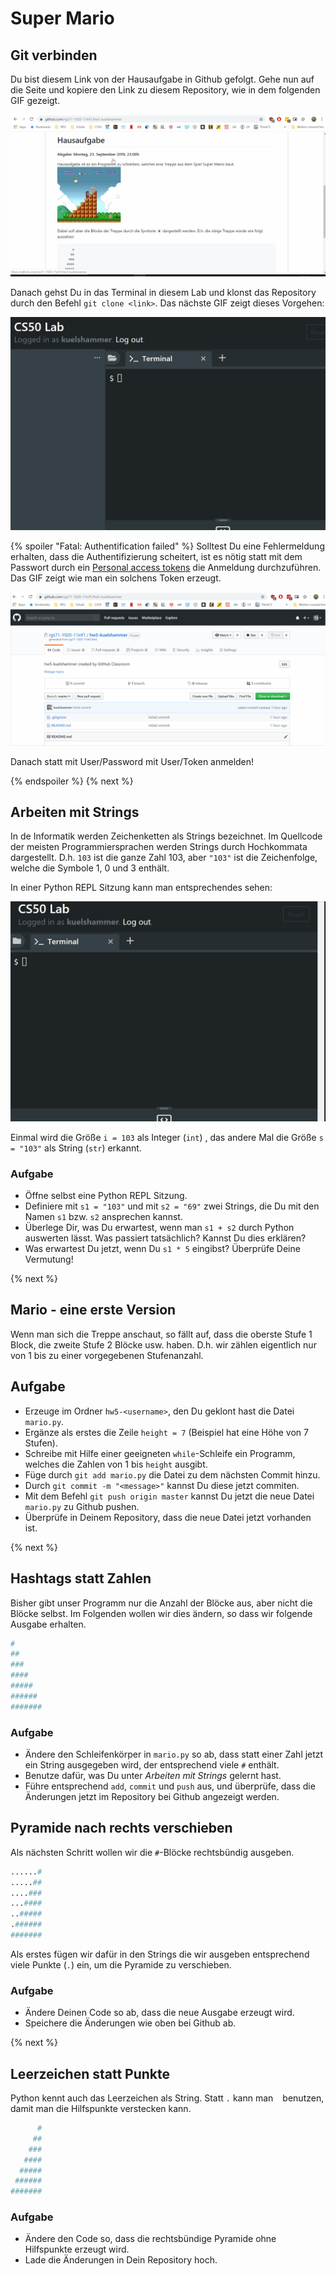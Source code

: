 # Super Mario


## Git verbinden

Du bist diesem Link von der Hausaufgabe in Github gefolgt. 
Gehe nun auf die Seite und kopiere den Link zu diesem Repository, wie in dem folgenden GIF gezeigt.

![Git Link kopieren](clone_git1.gif)

Danach gehst Du in das Terminal in diesem Lab und klonst das Repository durch den Befehl `git clone <link>`. Das nächste GIF zeigt dieses Vorgehen:

![Git Link einfügen](clone_git2.gif)

{% spoiler "Fatal: Authentification failed" %}
Solltest Du eine Fehlermeldung erhalten, dass die Authentifizierung scheitert, ist es nötig statt mit dem Passwort durch ein [Personal access tokens](https://help.github.com/en/articles/creating-a-personal-access-token-for-the-command-line) die Anmeldung durchzuführen. Das GIF zeigt wie man ein solchens Token erzeugt.

![Git PAT](clone_git3.gif)

Danach statt mit User/Password mit User/Token anmelden!

{% endspoiler %}
{% next %}
## Arbeiten mit Strings

In de Informatik werden Zeichenketten als Strings bezeichnet. Im Quellcode der meisten Programmiersprachen werden Strings durch Hochkommata dargestellt. D.h. `103` ist die ganze Zahl 103, aber `"103"` ist die Zeichenfolge, welche die Symbole 1, 0 und 3 enthält.

In einer Python REPL Sitzung kann man entsprechendes sehen:

![Python REPL](relp.gif)

Einmal wird die Größe `i = 103` als Integer (`int`) , das andere Mal die Größe `s = "103"` als String (`str`) erkannt.

### Aufgabe

- Öffne selbst eine Python REPL Sitzung.
- Definiere mit `s1 = "103"` und mit `s2 = "69"` zwei Strings, die Du mit den Namen `s1` bzw. `s2` ansprechen kannst.
- Überlege Dir, was Du erwartest, wenn man `s1 + s2` durch Python auswerten lässt. Was passiert tatsächlich? Kannst Du dies erklären?
- Was erwartest Du jetzt, wenn Du `s1 * 5` eingibst? Überprüfe Deine Vermutung!

{% next %}
## Mario - eine erste Version

Wenn man sich die Treppe anschaut, so fällt auf, dass die oberste Stufe 1 Block, die zweite Stufe 2 Blöcke usw. haben. D.h. wir zählen eigentlich nur von 1 bis zu einer vorgegebenen Stufenanzahl.

## Aufgabe
- Erzeuge im Ordner `hw5-<username>`, den Du geklont hast die Datei `mario.py`.
- Ergänze als erstes die Zeile `height = 7` (Beispiel hat eine Höhe von 7 Stufen).
- Schreibe mit Hilfe einer geeigneten `while`-Schleife ein Programm, welches die Zahlen von 1 bis `height` ausgibt.
- Füge durch `git add mario.py` die Datei zu dem nächsten Commit hinzu.
- Durch `git commit -m "<message>"` kannst Du diese jetzt commiten.
- Mit dem Befehl `git push origin master` kannst Du jetzt die neue Datei `mario.py` zu Github pushen.
- Überprüfe in Deinem Repository, dass die neue Datei jetzt vorhanden ist.

{% next %}
## Hashtags statt Zahlen

Bisher gibt unser Programm nur die Anzahl der Blöcke aus, aber nicht die Blöcke selbst. Im Folgenden wollen wir dies ändern, so dass wir folgende Ausgabe erhalten.

```python
#
##
###
####
#####
######
#######
```

### Aufgabe
- Ändere den Schleifenkörper in `mario.py` so ab, dass statt einer Zahl jetzt ein String ausgegeben wird, der entsprechend viele `#` enthält.
- Benutze dafür, was Du unter *Arbeiten mit Strings* gelernt hast.
- Führe entsprechend `add`, `commit` und `push` aus, und überprüfe, dass die Änderungen jetzt im Repository bei Github angezeigt werden.


## Pyramide nach rechts verschieben

Als nächsten Schritt wollen wir die `#`-Blöcke rechtsbündig ausgeben.

```python
......#
.....##
....###
...####
..#####
.######
#######
```

Als erstes fügen wir dafür in den Strings die wir ausgeben entsprechend viele Punkte (`.`) ein, um die Pyramide zu verschieben.

### Aufgabe
- Ändere Deinen Code so ab, dass die neue Ausgabe erzeugt wird.
- Speichere die Änderungen wie oben bei Github ab.


{% next %}
## Leerzeichen statt Punkte

Python kennt auch das Leerzeichen als String. Statt `.` kann man ` ` benutzen, damit man die Hilfspunkte verstecken kann.

```python
      #
     ##
    ###
   ####
  #####
 ######
#######
```

### Aufgabe
- Ändere den Code so, dass die rechtsbündige Pyramide ohne Hilfspunkte erzeugt wird.
- Lade die Änderungen in Dein Repository hoch.




